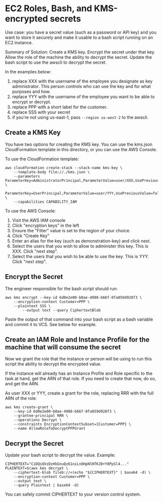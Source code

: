 # EC2 Roles, Bash, and KMS-encrypted secrets

Use case: you have a secret value (such as a password or API key) and you want
to store it securely and make it usable to a bash script running on an EC2
instance.

Summary of Solution: Create a KMS key. Encrypt the secret under that key. Allow
the role of the machine the ability to decrypt the secret. Update the bash
script to use the awscli to decrypt the secret.

In the examples below:

1. replace XXX with the username of the employee you designate as key administrator. This person controls who can use the key and for what purposes and how.
2. replace YYY with the username of the employee you want to be able to encrypt or decrypt.
3. replace PPP with a short label for the customer.
4. replace SSS with your secret
5. if you're not using us-east-1, pass `--region us-west-2` to the awscli.

## Create a KMS Key

You have two options for creating the KMS key. You can use the kms.json
CloudFormation template in this directory, or you can use the AWS Console.

To use the CloudFormation template:

```
aws cloudformation create-stack --stack-name kms-key \
	--template-body file://./kms.json \
	--parameters ParameterKey=AdministratorPrincipal,ParameterValue=user/XXX,UsePreviousValue=false \
		ParameterKey=UserPrincipal,ParameterValue=user/YYY,UsePreviousValue=false \
	--capabilities CAPABILITY_IAM
```

To use the AWS Console:

1. Visit the AWS IAM console
2. Click "encryption keys" in the left
3. Ensure the "Filter" value is set to the region of your choice.
4. Click "Create Key"
5. Enter an alias for the key (such as demonstration-key) and click next.
6. Select the users that you wish to allow to administer this key. This is XXX. Click "next step".
7. Select the users that you wish to be able to use the key. This is YYY. Click "next step".

## Encrypt the Secret

The engineer responsible for the bash script should run:

```
aws kms encrypt --key-id 6d0e2e00-b0ae-4988-b66f-0fa059d928f3 \
	--encryption-context Customer=PPP \
	--plaintext SSS \
        --output text --query CiphertextBlob 
```

Paste the output of that command into your bash script as a bash variable and
commit it to VCS. See below for example.

## Create an IAM Role and Instance Profile for the machine that will consume the secret

Now we grant the role that the instance or person will be using to run this
script the ability to decrypt the encrypted value.

If the instance will already has an Instance Profile and Role specific to the
task at hand, get the ARN of that role. If you need to create that now, do so,
and get the ARN. 

As user XXX or YYY, create a grant for the role, replacing RRR with the full
ARN of the role:

```
aws kms create-grant \
	--key-id 6d0e2e00-b0ae-4988-b66f-0fa059d928f3 \
	--grantee-principal RRR \
	--operations Decrypt \
	--constraints EncryptionContextSubset={Customer=PPP} \
	--name AllowRoleToDecryptPPPGrant  
```

## Decrypt the Secret

Update your bash script to decrypt the value. Example:

```
CIPHERTEXT="CiDQsQVzDzHkGnuQz61niLnOHpNlHTKJD+Y8PpSl4..."
PLAINTEXT=$(aws kms decrypt \
	--ciphertext-blob fileb://<(echo "${CIPHERTEXT}" | base64 -d) \
	--encryption-context Customer=PPP \
	--output text \
	--query Plaintext | base64 -d)
```

You can safely commit CIPHERTEXT to your version control system.
